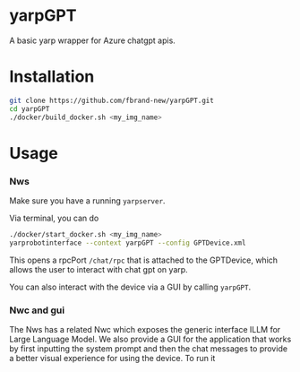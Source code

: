 # yarpGPT

A basic yarp wrapper for Azure chatgpt apis.

# Installation

```sh
git clone https://github.com/fbrand-new/yarpGPT.git
cd yarpGPT
./docker/build_docker.sh <my_img_name>
```

# Usage

### Nws

Make sure you have a running `yarpserver`.

Via terminal, you can do
```sh
./docker/start_docker.sh <my_img_name>
yarprobotinterface --context yarpGPT --config GPTDevice.xml
```

This opens a rpcPort `/chat/rpc` that is attached to the GPTDevice, which allows the user to interact with chat gpt on yarp.

You can also interact with the device via a GUI by calling `yarpGPT`.

### Nwc and gui

The Nws has a related Nwc which exposes the generic interface ILLM for Large Language Model. We also provide a GUI for the application that works by first inputting the system prompt and then the chat messages to provide a better visual experience for using the device. To run it 
